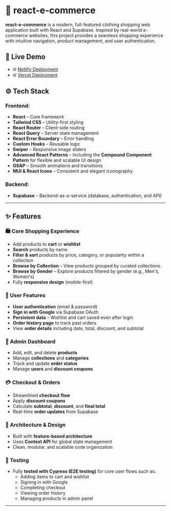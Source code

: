 # 🛒 react-e-commerce

**react-e-commerce** is a modern, full-featured clothing shopping web application built with React and Supabase. Inspired by real-world e-commerce websites, this project provides a seamless shopping experience with intuitive navigation, product management, and user authentication.

## 🚀 Live Demo

- 🌐 [Netlify Deployment](https://react-e-commerces.netlify.app)
- 🌐 [Vercel Deployment](https://react-e-commerce-zeta-vert.vercel.app/)

## ⚙️ Tech Stack

### Frontend:
- **React** – Core framework
- **Tailwind CSS** – Utility-first styling
- **React Router** – Client-side routing
- **React Query** – Server state management
- **React Error Boundary** – Error handling
- **Custom Hooks** – Reusable logic
- **Swiper** – Responsive image sliders
- **Advanced React Patterns** – Including the **Compound Component Pattern** for flexible and scalable UI design
- **GSAP** – Smooth animations and transitions
- **MUI & React Icons** – Consistent and elegant iconography

### Backend:
- **Supabase** – Backend-as-a-service (database, authentication, and API)

---

## ✨ Features

### 🛍️ Core Shopping Experience
- Add products to **cart** or **wishlist**
- **Search** products by name
- **Filter & sort** products by price, category, or popularity within a collection
- **Browse by Collection** – View products grouped by curated collections
- **Browse by Gender** – Explore products filtered by gender (e.g., Men's, Women's)
- Fully **responsive design** (mobile-first)

### 👤 User Features
- **User authentication** (email & password)
- **Sign in with Google** via Supabase OAuth
- **Persistent data** – Wishlist and cart saved even after login
- **Order history page** to track past orders
- View **order details** including date, total, discount, and subtotal

### 🧾 Admin Dashboard
- Add, edit, and delete **products**
- Manage **collections** and **categories**
- Track and update **order status**
- Manage **users** and **discount coupons**

### 💳 Checkout & Orders
- Streamlined **checkout flow**
- Apply **discount coupons**
- Calculate **subtotal**, **discount**, and **final total**
- Real-time **order updates** from Supabase

### 🧠 Architecture & Design
- Built with **feature-based architecture**
- Uses **Context API** for global state management
- Clean, modular, and scalable code organization

### 🧪 Testing
- Fully **tested with Cypress (E2E testing)** for core user flows such as:
  - Adding items to cart and wishlist
  - Signing in with Google
  - Completing checkout
  - Viewing order history
  - Managing products in admin panel

---
